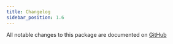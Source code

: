 ```yaml
---
title: Changelog
sidebar_position: 1.6
---
```


All notable changes to this package are documented on [GitHub](https://github.com/Javaabu/sms-notifications/blob/main/CHANGELOG.md)
